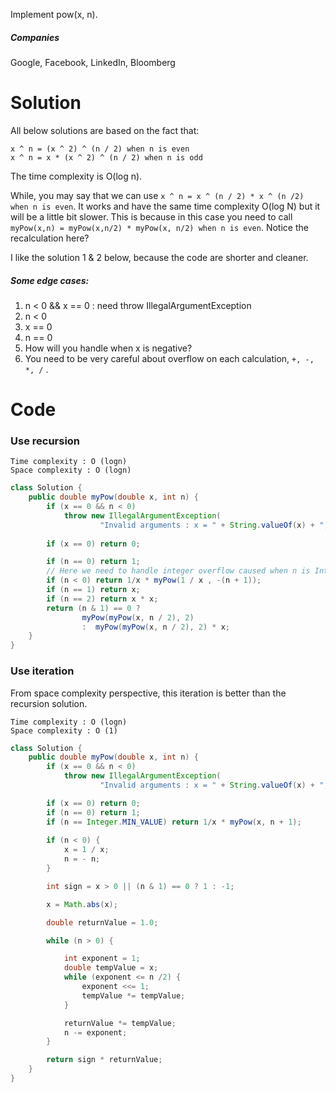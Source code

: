 Implement pow(x, n).

##### Companies

Google, Facebook, LinkedIn, Bloomberg
  
# Solution  

All below solutions are based on the fact that:

```
x ^ n = (x ^ 2) ^ (n / 2) when n is even
x ^ n = x * (x ^ 2) ^ (n / 2) when n is odd
```

The time complexity is O(log n).

While, you may say that we can use ```x ^ n = x ^ (n / 2) * x ^ (n /2) when n is even```. It works and have the same time complexity O(log N) but it will be a little bit slower. This is because in this case you need to call ```myPow(x,n) = myPow(x,n/2) * myPow(x, n/2) when n is even```.  Notice the recalculation here?

I like the solution 1 & 2 below, because the code are shorter and cleaner.

##### Some edge cases:

1. n < 0 && x == 0 : need throw IllegalArgumentException 
2. n < 0
3. x == 0
3. n == 0
4. How will you handle when x is negative?
5. You need to be very careful about overflow on each calculation, ```+, -, *, /``` .


# Code

### Use recursion 

```
Time complexity : O (logn)
Space complexity : O (logn)
```

```java
class Solution {
    public double myPow(double x, int n) {
        if (x == 0 && n < 0)
            throw new IllegalArgumentException(
                    "Invalid arguments : x = " + String.valueOf(x) + ", n = " + String.valueOf(n));
        
        if (x == 0) return 0;

        if (n == 0) return 1;
        // Here we need to handle integer overflow caused when n is Integer.MIN_VALUE
        if (n < 0) return 1/x * myPow(1 / x , -(n + 1)); 
        if (n == 1) return x;
        if (n == 2) return x * x;
        return (n & 1) == 0 ?
                myPow(myPow(x, n / 2), 2)
                :  myPow(myPow(x, n / 2), 2) * x;
    }
}
```

### Use iteration

From space complexity perspective, this iteration is better than the recursion solution.

```
Time complexity : O (logn)
Space complexity : O (1)
```

```java
class Solution {
    public double myPow(double x, int n) {
        if (x == 0 && n < 0)
            throw new IllegalArgumentException(
                    "Invalid arguments : x = " + String.valueOf(x) + ", n = " + String.valueOf(n));

        if (x == 0) return 0;
        if (n == 0) return 1;
        if (n == Integer.MIN_VALUE) return 1/x * myPow(x, n + 1);
        
        if (n < 0) {
            x = 1 / x;
            n = - n;
        }

        int sign = x > 0 || (n & 1) == 0 ? 1 : -1;

        x = Math.abs(x);

        double returnValue = 1.0;

        while (n > 0) {

            int exponent = 1;
            double tempValue = x;
            while (exponent <= n /2) {
                exponent <<= 1;
                tempValue *= tempValue;
            }

            returnValue *= tempValue;
            n -= exponent;
        }

        return sign * returnValue;
    }
}
```
